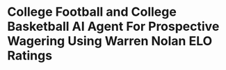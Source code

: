 # College Football and College Basketball AI Agent For Prospective Wagering Using Warren Nolan ELO Ratings
